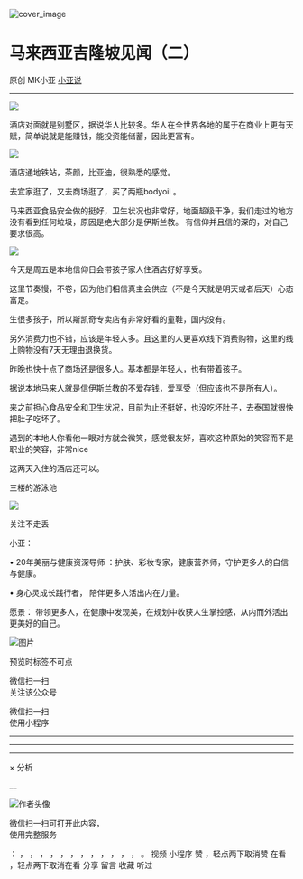 ![cover_image](https://mmbiz.qpic.cn/mmbiz_jpg/A8SKDch4cJFyyv3bhU3gicZJspwpiaQaT7AicI89H5U1iaPTUSBvvFTogb6dHNSvQWlbNwGd9FlXE7FGqex6dm73yw/0?wx_fmt=jpeg)

#  马来西亚吉隆坡见闻（二）

原创  MK小亚  [ 小亚说 ](javascript:void\(0\);)

__ _ _ _ _

![](https://mmbiz.qpic.cn/mmbiz_jpg/A8SKDch4cJFyyv3bhU3gicZJspwpiaQaT7vQn3RfMPsDe8icBd7rYmDtB4jrR69VWgC9yX1UAG5KfgfIESovSmpLQ/640?wx_fmt=jpeg)

酒店对面就是别墅区，据说华人比较多。华人在全世界各地的属于在商业上更有天赋，简单说就是能赚钱，能投资能储蓄，因此更富有。

  

![](https://mmbiz.qpic.cn/mmbiz_jpg/A8SKDch4cJFyyv3bhU3gicZJspwpiaQaT7oSM4GKVfjLxUKhPT1y7B8uvpYictxicYavibIVaIvVsdMCdmmTqicOu6ibw/640?wx_fmt=jpeg)

酒店通地铁站，茶颜，比亚迪，很熟悉的感觉。

  

去宜家逛了，又去商场逛了，买了两瓶bodyoil 。

马来西亚食品安全做的挺好，卫生状况也非常好，地面超级干净，我们走过的地方没有看到任何垃圾，原因是绝大部分是伊斯兰教。 有信仰并且信的深的，对自己要求很高。

  

![](https://mmbiz.qpic.cn/mmbiz_jpg/A8SKDch4cJFyyv3bhU3gicZJspwpiaQaT7AbkNJ0lUXRA46iaOT0l9TK9ZHzEQ9RdIia55AUD2tPR5yMyYQlACyltg/640?wx_fmt=jpeg)

今天是周五是本地信仰日会带孩子家人住酒店好好享受。

  

这里节奏慢，不卷，因为他们相信真主会供应（不是今天就是明天或者后天）心态富足。

  

生很多孩子，所以斯凯奇专卖店有非常好看的童鞋，国内没有。

  

另外消费力也不错，应该是年轻人多。且这里的人更喜欢线下消费购物，这里的线上购物没有7天无理由退换货。

昨晚也快十点了商场还是很多人。基本都是年轻人，也有带着孩子。

据说本地马来人就是信伊斯兰教的不爱存钱，爱享受（但应该也不是所有人）。

  

来之前担心食品安全和卫生状况，目前为止还挺好，也没吃坏肚子，去泰国就很快把肚子吃坏了。

遇到的本地人你看他一眼对方就会微笑，感觉很友好，喜欢这种原始的笑容而不是职业的笑容，非常nice

  

这两天入住的酒店还可以。

  

三楼的游泳池

![](https://mmbiz.qpic.cn/mmbiz_jpg/A8SKDch4cJFyyv3bhU3gicZJspwpiaQaT7IWNjgaVkLemnBgDeJNbs2NIhCXl6P7VibjO1DdRjS72AD8c3yNNQYug/640?wx_fmt=jpeg)

  

  

  

关注不走丢

  

  

小亚：

•  20年美丽与健康资深导师  ：护肤、彩妆专家，健康营养师，守护更多人的自信与健康。

•  身心灵成长践行者，  陪伴更多人活出内在力量。

愿景：  带领更多人，在健康中发现美，在规划中收获人生掌控感，从内而外活出更美好的自己。

  

![图片](https://mmbiz.qpic.cn/mmbiz_jpg/A8SKDch4cJFyyv3bhU3gicZJspwpiaQaT7TO2VHq5reFLy7iaxAGsvl5aaK5o4TsHA9gTTtyqz0UiaNby7T44XyqibQ/640?wx_fmt=jpeg)

  

  

  

预览时标签不可点

微信扫一扫  
关注该公众号



微信扫一扫  
使用小程序

****



****



****



×  分析

__

![作者头像](http://mmbiz.qpic.cn/mmbiz_png/A8SKDch4cJE0KicTMyrVCx3VLqEgic5sJ1V5QeGZTibG9GLZlSCXSj5ByXNkib5PBrZVMkI41KKxgwE1K9gfypUeRg/0?wx_fmt=png)

微信扫一扫可打开此内容，  
使用完整服务

：  ，  ，  ，  ，  ，  ，  ，  ，  ，  ，  ，  ，  。  视频  小程序  赞  ，轻点两下取消赞  在看  ，轻点两下取消在看
分享  留言  收藏  听过


